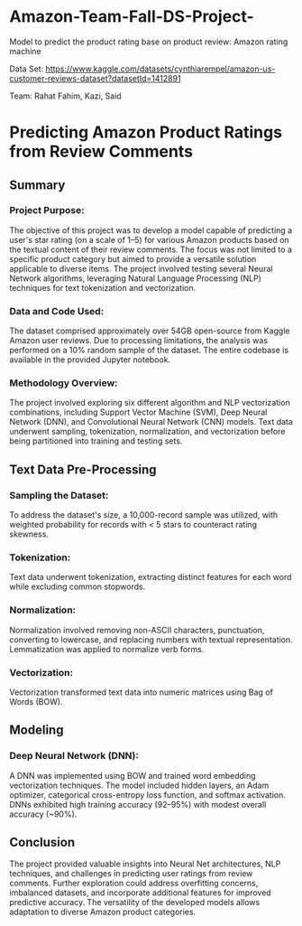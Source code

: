 # Amazon-Team-Fall-DS-Project-

Model to predict the product rating base on product review: Amazon rating machine 

Data Set: https://www.kaggle.com/datasets/cynthiarempel/amazon-us-customer-reviews-dataset?datasetId=1412891

Team:
Rahat Fahim,
Kazi,
Said




# Predicting Amazon Product Ratings from Review Comments

## Summary

### Project Purpose:
The objective of this project was to develop a model capable of predicting a user's star rating (on a scale of 1–5) for various Amazon products based on the textual content of their review comments. The focus was not limited to a specific product category but aimed to provide a versatile solution applicable to diverse items. The project involved testing several Neural Network algorithms, leveraging Natural Language Processing (NLP) techniques for text tokenization and vectorization.

### Data and Code Used:
The dataset comprised approximately over 54GB open-source from Kaggle Amazon user reviews. Due to processing limitations, the analysis was performed on a 10% random sample of the dataset. The entire codebase is available in the provided Jupyter notebook.

### Methodology Overview:
The project involved exploring six different algorithm and NLP vectorization combinations, including Support Vector Machine (SVM), Deep Neural Network (DNN), and Convolutional Neural Network (CNN) models. Text data underwent sampling, tokenization, normalization, and vectorization before being partitioned into training and testing sets.

## Text Data Pre-Processing

### Sampling the Dataset:
To address the dataset's size, a 10,000-record sample was utilized, with weighted probability for records with < 5 stars to counteract rating skewness.

### Tokenization:
Text data underwent tokenization, extracting distinct features for each word while excluding common stopwords.

### Normalization:
Normalization involved removing non-ASCII characters, punctuation, converting to lowercase, and replacing numbers with textual representation. Lemmatization was applied to normalize verb forms.

### Vectorization:
Vectorization transformed text data into numeric matrices using Bag of Words (BOW).

## Modeling

### Deep Neural Network (DNN):
A DNN was implemented using BOW and trained word embedding vectorization techniques. The model included hidden layers, an Adam optimizer, categorical cross-entropy loss function, and softmax activation. DNNs exhibited high training accuracy (92–95%) with modest overall accuracy (~90%).

## Conclusion
The project provided valuable insights into Neural Net architectures, NLP techniques, and challenges in predicting user ratings from review comments. Further exploration could address overfitting concerns, imbalanced datasets, and incorporate additional features for improved predictive accuracy. The versatility of the developed models allows adaptation to diverse Amazon product categories.


